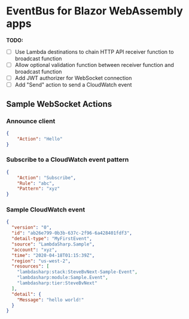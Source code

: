 # EventBus for Blazor WebAssembly apps

**TODO:**
* [ ] Use Lambda destinations to chain HTTP API receiver function to broadcast function
* [ ] Allow optional validation function between receiver function and broadcast function
* [ ] Add JWT authorizer for WebSocket connection
* [ ] Add "Send" action to send a CloudWatch event

## Sample WebSocket Actions

### Announce client

```json
{
    "Action": "Hello"
}
```

### Subscribe to a CloudWatch event pattern

```json
{
    "Action": "Subscribe",
    "Rule": "abc",
    "Pattern": "xyz"
}
```

### Sample CloudWatch event

```json
{
  "version": "0",
  "id": "ab26e799-0b3b-637c-2f96-6a428401fdf3",
  "detail-type": "MyFirstEvent",
  "source": "LambdaSharp.Sample",
  "account": "xyz",
  "time": "2020-04-18T01:15:39Z",
  "region": "us-west-2",
  "resources": [
    "lambdasharp:stack:SteveBvNext-Sample-Event",
    "lambdasharp:module:Sample.Event",
    "lambdasharp:tier:SteveBvNext"
  ],
  "detail": {
    "Message": "hello world!"
  }
}
```
